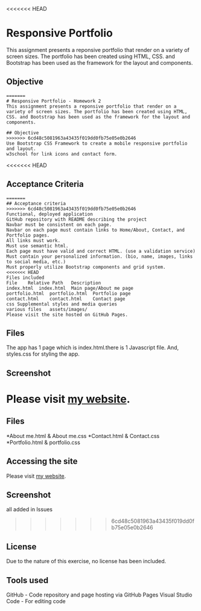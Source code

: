 <<<<<<< HEAD
# Responsive Portfolio 
This assignment presents a reponsive portfolio that render on a variety of screen sizes. The portfolio has been created using HTML, CSS. and Bootstrap has been used as the framework for the layout and components.


## Objective

```
=======
# Responsive Portfolio - Homework 2
This assignment presents a reponsive portfolio that render on a variety of screen sizes. The portfolio has been created using HTML, CSS. and Bootstrap has been used as the framework for the layout and components.

## Objective
>>>>>>> 6cd48c5081963a43435f019dd0fb75e05e0b2646
Use Bootstrap CSS Framework to create a mobile responsive portfolio and layout.
w3school for link icons and contact form.
```

<<<<<<< HEAD
## Acceptance Criteria

```
=======
## Acceptance criteria
>>>>>>> 6cd48c5081963a43435f019dd0fb75e05e0b2646
Functional, deployed application
GitHub repository with README describing the project
Navbar must be consistent on each page.
Navbar on each page must contain links to Home/About, Contact, and Portfolio pages.
All links must work.
Must use semantic html.
Each page must have valid and correct HTML. (use a validation service)
Must contain your personalized information. (bio, name, images, links to social media, etc.)
Must properly utilize Bootstrap components and grid system.
<<<<<<< HEAD
Files included
File	Relative Path	Description
index.html	index.html	Main page/About me page
portfolio.html	portfolio.html	Portfolio page
contact.html	contact.html	Contact page
css	Supplemental styles and media queries
various files	assets/images/	
Please visit the site hosted on GitHub Pages.

```
## Files 
The app has 1 page which is index.html.there is 1 Javascript file. And, styles.css for styling the app.

## Screenshot
Please visit [my website](https://eli-33.github.io/ElaheJamshidiAraghi.github.io/).
=======

## Files 
*About me.html & About me.css
*Contact.html & Contact.css
*Portfolio.html & portfolio.css

## Accessing the site
Please visit [my website](https://eli-33.github.io/ElaheJamshidi.github.io/).


## Screenshot
all added in Issues
>>>>>>> 6cd48c5081963a43435f019dd0fb75e05e0b2646

## License
Due to the nature of this exercise, no license has been included.

## Tools used
GitHub - Code repository and page hosting via GitHub Pages
Visual Studio Code - For editing code

